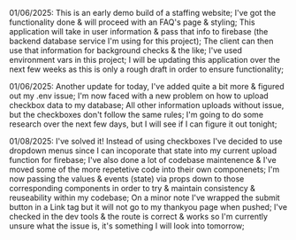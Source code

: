01/06/2025: This is an early demo build of a staffing website; I've got the functionality done & will proceed with an FAQ's page & styling; This application will take in user information & pass that info to firebase (the backend database service I'm using for this project); The client can then use that information for background checks & the like; I've used environment vars in this project; I will be updating this application over the next few weeks as this is only a rough draft in order to ensure functionality;

01/06/2025: Another update for today, I've added quite a bit more & figured out my .env issue; I'm now faced with a new problem on how to upload checkbox data to my database; All other information uploads without issue, but the checkboxes don't follow the same rules; I'm going to do some research over the next few days, but I will see if I can figure it out tonight;

01/08/2025: I've solved it! Instead of using checkboxes I've decided to use dropdown menus since I can incoporate that state into my current upload function for firebase; I've also done a lot of codebase maintenence & I've moved some of the more repetetive code into their own componenets; I'm now passing the values & events (state) via props down to those corresponding components in order to try & maintain consistency & reuseability within my codebase; On a minor note I've wrapped the submit button in a Link tag but it will not go to my thankyou page when pushed; I've checked in the dev tools & the route is correct & works so I'm currently unsure what the issue is, it's something I will look into tomorrow;
